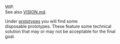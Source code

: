 WIP.  
See also [VISION.md](VISION.md).

Under [prototypes](protopypes) you will find some  
disposable prototypes. These feature some technical  
solution that may or may not be acceptable for the final  
goal.
